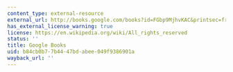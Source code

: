 ```yaml
---
content_type: external-resource
external_url: http://books.google.com/books?id=FGbp9MjhvKAC&printsec=frontcover
has_external_license_warning: true
license: https://en.wikipedia.org/wiki/All_rights_reserved
status: ''
title: Google Books
uid: b84cb0b7-7b44-47bd-abee-049f9386901a
wayback_url: ''
---
```

